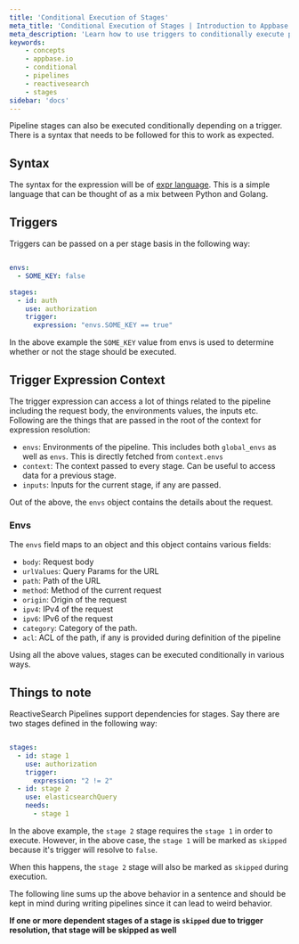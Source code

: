 ```yaml
---
title: 'Conditional Execution of Stages'
meta_title: 'Conditional Execution of Stages | Introduction to Appbase.io'
meta_description: 'Learn how to use triggers to conditionally execute pipeline stages'
keywords:
    - concepts
    - appbase.io
    - conditional
    - pipelines
    - reactivesearch
    - stages
sidebar: 'docs'
---
```


Pipeline stages can also be executed conditionally depending on a trigger. There is a syntax that needs to be followed for this to work as expected.

## Syntax

The syntax for the expression will be of [expr language](https://github.com/antonmedv/expr/blob/master/docs/Language-Definition.md). This is a simple language that can be thought of as a mix between Python and Golang.

## Triggers

Triggers can be passed on a per stage basis in the following way:

```yaml

envs:
  - SOME_KEY: false

stages:
  - id: auth
    use: authorization
    trigger:
      expression: "envs.SOME_KEY == true"
```

In the above example the `SOME_KEY` value from envs is used to determine whether or not the stage should be executed.

## Trigger Expression Context

The trigger expression can access a lot of things related to the pipeline including the request body, the environments values, the inputs etc. Following are the things that are passed in the root of the context for expression resolution:

- `envs`: Environments of the pipeline. This includes both `global_envs` as well as `envs`. This is directly fetched from `context.envs`
- `context`: The context passed to every stage. Can be useful to access data for a previous stage.
- `inputs`: Inputs for the current stage, if any are passed.

Out of the above, the `envs` object contains the details about the request.

### Envs

The `envs` field maps to an object and this object contains various fields:

- `body`: Request body
- `urlValues`: Query Params for the URL
- `path`: Path of the URL
- `method`: Method of the current request
- `origin`: Origin of the request
- `ipv4`: IPv4 of the request
- `ipv6`: IPv6 of the request
- `category`: Category of the path.
- `acl`: ACL of the path, if any is provided during definition of the pipeline


Using all the above values, stages can be executed conditionally in various ways.

## Things to note

ReactiveSearch Pipelines support dependencies for stages. Say there are two stages defined in the following way:

```yaml

stages:
  - id: stage 1
    use: authorization
    trigger:
      expression: "2 != 2"
  - id: stage 2
    use: elasticsearchQuery
    needs:
      - stage 1
```

In the above example, the `stage 2` stage requires the `stage 1` in order to execute. However, in the above case, the `stage 1` will be marked as `skipped` because it's trigger will resolve to `false`.

When this happens, the `stage 2` stage will also be marked as `skipped` during execution.

The following line sums up the above behavior in a sentence and should be kept in mind during writing pipelines since it can lead to weird behavior.

**If one or more dependent stages of a stage is `skipped` due to trigger resolution, that stage will be skipped as well**